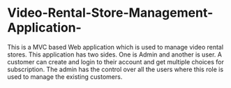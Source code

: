 # Video-Rental-Store-Management-Application-
This is a MVC based Web application which is used to manage video rental stores. This application has two sides. One is Admin and another is user. A customer can create and login to their account and get multiple choices for subscription. The admin has the control over all the users where this role is used to manage the existing customers.
